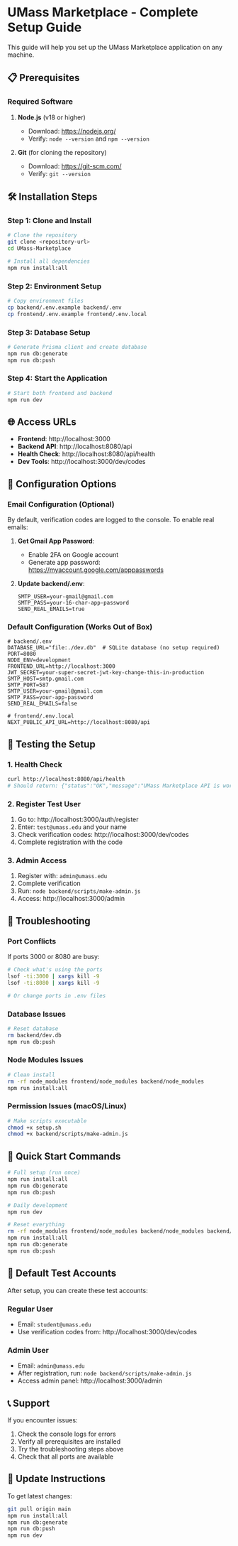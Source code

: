 # UMass Marketplace - Complete Setup Guide

This guide will help you set up the UMass Marketplace application on any machine.

## 📋 Prerequisites

### Required Software
1. **Node.js** (v18 or higher)
   - Download: https://nodejs.org/
   - Verify: `node --version` and `npm --version`

2. **Git** (for cloning the repository)
   - Download: https://git-scm.com/
   - Verify: `git --version`

## 🛠️ Installation Steps

### Step 1: Clone and Install
```bash
# Clone the repository
git clone <repository-url>
cd UMass-Marketplace

# Install all dependencies
npm run install:all
```

### Step 2: Environment Setup
```bash
# Copy environment files
cp backend/.env.example backend/.env
cp frontend/.env.example frontend/.env.local
```

### Step 3: Database Setup
```bash
# Generate Prisma client and create database
npm run db:generate
npm run db:push
```

### Step 4: Start the Application
```bash
# Start both frontend and backend
npm run dev
```

## 🌐 Access URLs
- **Frontend**: http://localhost:3000
- **Backend API**: http://localhost:8080/api
- **Health Check**: http://localhost:8080/api/health
- **Dev Tools**: http://localhost:3000/dev/codes

## 🔧 Configuration Options

### Email Configuration (Optional)
By default, verification codes are logged to the console. To enable real emails:

1. **Get Gmail App Password**:
   - Enable 2FA on Google account
   - Generate app password: https://myaccount.google.com/apppasswords

2. **Update backend/.env**:
   ```env
   SMTP_USER=your-gmail@gmail.com
   SMTP_PASS=your-16-char-app-password
   SEND_REAL_EMAILS=true
   ```

### Default Configuration (Works Out of Box)
```env
# backend/.env
DATABASE_URL="file:./dev.db"  # SQLite database (no setup required)
PORT=8080
NODE_ENV=development
FRONTEND_URL=http://localhost:3000
JWT_SECRET=your-super-secret-jwt-key-change-this-in-production
SMTP_HOST=smtp.gmail.com
SMTP_PORT=587
SMTP_USER=your-gmail@gmail.com
SMTP_PASS=your-app-password
SEND_REAL_EMAILS=false

# frontend/.env.local
NEXT_PUBLIC_API_URL=http://localhost:8080/api
```

## 🧪 Testing the Setup

### 1. Health Check
```bash
curl http://localhost:8080/api/health
# Should return: {"status":"OK","message":"UMass Marketplace API is working!"}
```

### 2. Register Test User
1. Go to: http://localhost:3000/auth/register
2. Enter: `test@umass.edu` and your name
3. Check verification codes: http://localhost:3000/dev/codes
4. Complete registration with the code

### 3. Admin Access
1. Register with: `admin@umass.edu`
2. Complete verification
3. Run: `node backend/scripts/make-admin.js`
4. Access: http://localhost:3000/admin

## 🚨 Troubleshooting

### Port Conflicts
If ports 3000 or 8080 are busy:
```bash
# Check what's using the ports
lsof -ti:3000 | xargs kill -9
lsof -ti:8080 | xargs kill -9

# Or change ports in .env files
```

### Database Issues
```bash
# Reset database
rm backend/dev.db
npm run db:push
```

### Node Modules Issues
```bash
# Clean install
rm -rf node_modules frontend/node_modules backend/node_modules
npm run install:all
```

### Permission Issues (macOS/Linux)
```bash
# Make scripts executable
chmod +x setup.sh
chmod +x backend/scripts/make-admin.js
```

## 📱 Quick Start Commands

```bash
# Full setup (run once)
npm run install:all
npm run db:generate
npm run db:push

# Daily development
npm run dev

# Reset everything
rm -rf node_modules frontend/node_modules backend/node_modules backend/dev.db
npm run install:all
npm run db:generate
npm run db:push
```

## 🎯 Default Test Accounts

After setup, you can create these test accounts:

### Regular User
- Email: `student@umass.edu`
- Use verification codes from: http://localhost:3000/dev/codes

### Admin User
- Email: `admin@umass.edu`
- After registration, run: `node backend/scripts/make-admin.js`
- Access admin panel: http://localhost:3000/admin

## 📞 Support

If you encounter issues:
1. Check the console logs for errors
2. Verify all prerequisites are installed
3. Try the troubleshooting steps above
4. Check that all ports are available

## 🔄 Update Instructions

To get latest changes:
```bash
git pull origin main
npm run install:all
npm run db:generate
npm run db:push
npm run dev
```